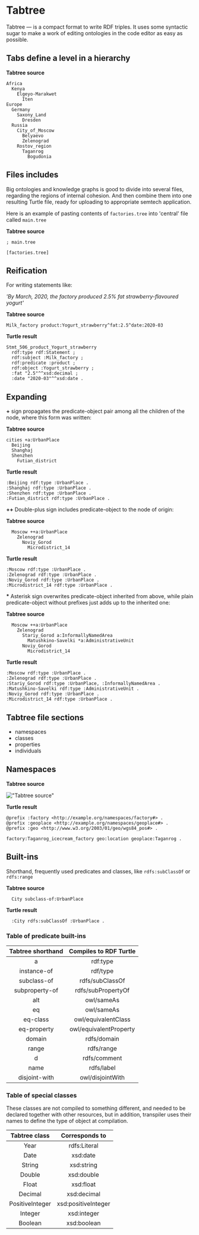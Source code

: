 # Tabtree

Tabtree &mdash; is a compact format to write RDF triples. It uses some syntactic sugar to make a work of editing ontologies in the code editor as easy as possible.

## Tabs define a level in a hierarchy

**Tabtree source**
```tabtree
Africa
  Kenya
    Elgeyo-Marakwet
      Iten
Europe
  Germany
    Saxony_Land
      Dresden
  Russia
    City_of_Moscow
      Belyaevo
      Zelenograd
    Rostov_region
      Taganrog
        Bogudonia
```

## Files includes

Big ontologies and knowledge graphs is good to divide into several files, regarding the regions of internal cohesion. And then combine them into one resulting Turtle file, ready for uploading to appropriate semtech application.

Here is an example of pasting contents of `factories.tree` into 'central' file called `main.tree`

**Tabtree source**
```tabtree
; main.tree

[factories.tree]
```

## Reification

For writing statements like:

*'By March, 2020, the factory produced 2.5% fat strawberry-flavoured yogurt'*

**Tabtree source**
```tabtree
Milk_factory product:Yogurt_strawberry^fat:2.5^date:2020-03
```

**Turtle result**
```turtle
Stmt_506_product_Yogurt_strawberry
  rdf:type rdf:Statement ;
  rdf:subject :Milk_factory ;
  rdf:predicate :product ;
  rdf:object :Yogurt_strawberry ;
  :fat "2.5"^^xsd:decimal ;
  :date "2020-03"^^xsd:date .
```

## Expanding

**+** sign propagates the predicate-object pair among all the children of the node, where this form was written:

**Tabtree source**
```tabtree
cities +a:UrbanPlace
  Beijing
  Shanghaj
  Shenzhen
    Futian_district
```

**Turtle result**
```turtle
:Beijing rdf:type :UrbanPlace .
:Shanghaj rdf:type :UrbanPlace .
:Shenzhen rdf:type :UrbanPlace .
:Futian_district rdf:type :UrbanPlace .
```

**++** Double-plus sign includes predicate-object to the node of origin:

**Tabtree source**
```tabtree
  Moscow ++a:UrbanPlace
    Zelenograd
      Noviy_Gorod
        Microdistrict_14
```

**Turtle result**
```turtle
:Moscow rdf:type :UrbanPlace .
:Zelenograd rdf:type :UrbanPlace .
:Noviy_Gorod rdf:type :UrbanPlace .
:Microdistrict_14 rdf:type :UrbanPlace .
```

<b>*</b> Asterisk sign overwrites predicate-object inherited from above, while plain predicate-object without prefixes just adds up to the inherited one:

**Tabtree source**
```tabtree
  Moscow ++a:UrbanPlace
    Zelenograd
      Stariy_Gorod a:InformallyNamedArea
        Matushkino-Savelki *a:AdministrativeUnit
      Noviy_Gorod
        Microdistrict_14
```

**Turtle result**
```turtle
:Moscow rdf:type :UrbanPlace .
:Zelenograd rdf:type :UrbanPlace .
:Stariy_Gorod rdf:type :UrbanPlace, :InformallyNamedArea .
:Matushkino-Savelki rdf:type :AdministrativeUnit .
:Noviy_Gorod rdf:type :UrbanPlace .
:Microdistrict_14 rdf:type :UrbanPlace .
```

## Tabtree file sections

- namespaces
- classes
- properties
- individuals

## Namespaces

**Tabtree source**
<!-- ```tabtree
namespaces
  factory ns:http://example.org/namespaces/factory#
  geoplace ns:http://example.org/namespaces/geoplace#
  geo ns:http://www.w3.org/2003/01/geo/wgs84_pos#
individuals
  factory/Taganrog_icecream_factory geo/location:geoplace/Taganrog
``` -->

!["**Tabtree source**"](docs/images/p1.png?raw=true "Namespaces example")

**Turtle result**
```
@prefix :factory <http://example.org/namespaces/factory#> .
@prefix :geoplace <http://example.org/namespaces/geoplace#> .
@prefix :geo <http://www.w3.org/2003/01/geo/wgs84_pos#> .

factory:Taganrog_icecream_factory geo:location geoplace:Taganrog .

```

## Built-ins

Shorthand, frequently used predicates and classes, like `rdfs:subClassOf` or `rdfs:range`

**Tabtree source**
```
  City subclass-of:UrbanPlace
```

**Turtle result**
```
  :City rdfs:subClassOf :UrbanPlace .
```

### Table of predicate built-ins

| Tabtree shorthand | Compiles to RDF Turtle |
| :---:   | :---: |
| a | rdf:type |
| instance-of | rdf/type |
| subclass-of | rdfs/subClassOf |
| subproperty-of | rdfs/subPropertyOf |
| alt | owl/sameAs |
| eq | owl/sameAs |
| eq-class | owl/equivalentClass |
| eq-property | owl/equivalentProperty |
| domain | rdfs/domain |
| range | rdfs/range |
| d | rdfs/comment |
| name | rdfs/label |
| disjoint-with | owl/disjointWith |

### Table of special classes

These classes are not compiled to something different, and needed to be declared together with other resources, but in addition, transpiler uses their names to define the type of object at compilation.

| Tabtree class | Corresponds to |
| :---:   | :---: |
| Year | rdfs:Literal |
| Date | xsd:date |
| String | xsd:string |
| Double | xsd:double |
| Float | xsd:float |
| Decimal | xsd:decimal |
| PositiveInteger | xsd:positiveInteger |
| Integer | xsd:integer |
| Boolean | xsd:boolean |
